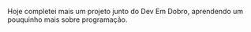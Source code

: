 Hoje completei mais um projeto junto do Dev Em Dobro, aprendendo um pouquinho mais sobre programação.
